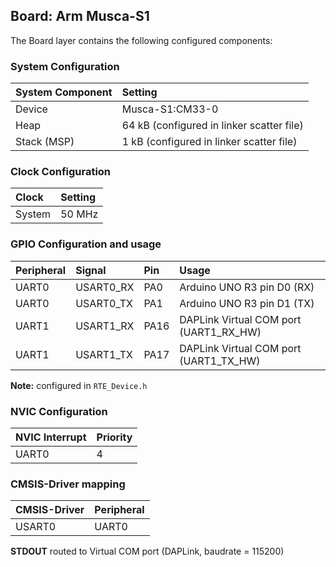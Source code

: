Board: Arm Musca-S1
-------------------

The Board layer contains the following configured components:

### System Configuration

| System Component        | Setting
|:------------------------|:----------------------------------------
| Device                  | Musca-S1:CM33-0
| Heap                    | 64 kB (configured in linker scatter file)
| Stack (MSP)             | 1 kB (configured in linker scatter file)

### Clock Configuration

| Clock                   | Setting
|:------------------------|:----------------------------------------
| System                  | 50 MHz

### GPIO Configuration and usage

| Peripheral              | Signal          | Pin   | Usage
|:------------------------|:----------------|:------|:-----
| UART0                   | USART0_RX       | PA0   | Arduino UNO R3 pin D0 (RX)
| UART0                   | USART0_TX       | PA1   | Arduino UNO R3 pin D1 (TX)
| UART1                   | USART1_RX       | PA16  | DAPLink Virtual COM port (UART1_RX_HW)
| UART1                   | USART1_TX       | PA17  | DAPLink Virtual COM port (UART1_TX_HW)

**Note:** configured in `RTE_Device.h`

### NVIC Configuration

| NVIC Interrupt      | Priority
|:--------------------|:--------
| UART0               | 4

### CMSIS-Driver mapping

| CMSIS-Driver | Peripheral
|:-------------|:----------
| USART0       | UART0

**STDOUT** routed to Virtual COM port (DAPLink, baudrate = 115200)
